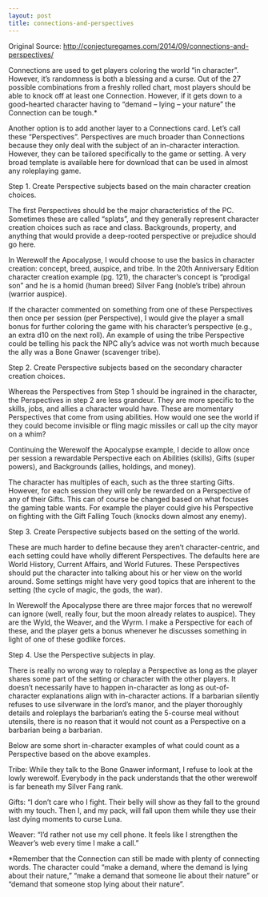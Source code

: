 ```yaml
---
layout: post
title: connections-and-perspectives
---
```


Original Source: http://conjecturegames.com/2014/09/connections-and-perspectives/


Connections are used to get players coloring the world “in character”. However, it’s randomness is both a blessing and a curse. Out of the 27 possible combinations from a freshly rolled chart, most players should be able to knock off at least one Connection. However, if it gets down to a good-hearted character having to “demand – lying – your nature” the Connection can be tough.*

Another option is to add another layer to a Connections card. Let’s call these “Perspectives”. Perspectives are much broader than Connections because they only deal with the subject of an in-character interaction. However, they can be tailored specifically to the game or setting. A very broad template is available here for download that can be used in almost any roleplaying game.

Step 1. Create Perspective subjects based on the main character creation choices.

The first Perspectives should be the major characteristics of the PC. Sometimes these are called “splats”, and they generally represent character creation choices such as race and class. Backgrounds, property, and anything that would provide a deep-rooted perspective or prejudice should go here.

In Werewolf the Apocalypse, I would choose to use the basics in character creation: concept, breed, auspice, and tribe.  In the 20th Anniversary Edition character creation  example (pg. 121), the character’s concept is “prodigal son” and he is a homid (human breed) Silver Fang (noble’s tribe) ahroun (warrior auspice).

If the character commented on something from one of these Perspectives then once per session (per Perspective), I would give the player a small bonus for further coloring the game with his character’s perspective (e.g., an extra d10 on the next roll). An example of using the tribe Perspective could be telling his pack the NPC ally’s advice was not worth much because the ally was a Bone Gnawer (scavenger tribe).

Step 2. Create Perspective subjects based on the secondary character creation choices.

Whereas the Perspectives from Step 1 should be ingrained in the character, the Perspectives in step 2 are less grandeur. They are more specific to the skills, jobs, and allies a character would have. These are momentary Perspectives that come from using abilities. How would one see the world if they could become invisible or fling magic missiles or call up the city mayor on a whim?

Continuing the Werewolf the Apocalypse example, I decide to allow once per session a rewardable Perspective each on Abilities (skills), Gifts (super powers), and Backgrounds (allies, holdings, and money).

The character has multiples of each, such as the three starting Gifts. However, for each session they will only be rewarded on a Perspective of any of their Gifts. This can of course be changed based on what focuses the gaming table wants. For example the player could give his Perspective on fighting with the Gift Falling Touch (knocks down almost any enemy).

Step 3. Create Perspective subjects based on the setting of the world.

These are much harder to define because they aren’t character-centric, and each setting could have wholly different Perspectives. The defaults here are World History, Current Affairs, and World Futures. These Perspectives should put the character into talking about his or her view on the world around. Some settings might have very good topics that are inherent to the setting (the cycle of magic, the gods, the war).

In Werewolf the Apocalypse there are three major forces that no werewolf can ignore (well, really four, but the moon already relates to auspice). They are the Wyld, the Weaver, and the Wyrm. I make a Perspective for each of these, and the player gets a bonus whenever he discusses something in light of one of these godlike forces.

Step 4. Use the Perspective subjects in play.

There is really no wrong way to roleplay a Perspective as long as the player shares some part of the setting or character with the other players. It doesn’t necessarily have to happen in-character as long as out-of-character explanations align with in-character actions. If a barbarian silently refuses to use silverware in the lord’s manor, and the player thoroughly details and roleplays the barbarian’s eating the 5-course meal without utensils, there is no reason that it would not count as a Perspective on a barbarian being a barbarian.

Below are some short in-character examples of what could count as a Perspective based on the above examples.

Tribe: While they talk to the Bone Gnawer informant, I refuse to look at the lowly werewolf. Everybody in the pack understands that the other werewolf is far beneath my Silver Fang rank.

Gifts: “I don’t care who I fight. Their belly will show as they fall to the ground with my touch. Then I, and my pack, will fall upon them while they use their last dying moments to curse Luna.

Weaver: “I’d rather not use my cell phone. It feels like I strengthen the Weaver’s web every time I make a call.”

*Remember that the Connection can still be made with plenty of connecting words. The character could “make a demand, where the demand is lying about their nature,” “make a demand that someone lie about their nature” or “demand that someone stop lying about their nature”.